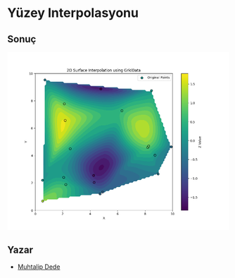 # Yüzey Interpolasyonu

## Sonuç

![Figure_1](Figure_1.png)

## Yazar

- [Muhtalip Dede](mailto:muhtalipdede@gmail.com)
